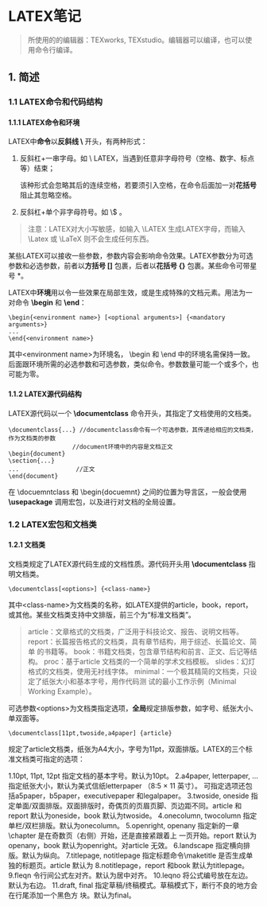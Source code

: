 # LATEX笔记


> 所使用的的编辑器：TEXworks, TEXstudio。编辑器可以编译，也可以使用命令行编译。

## 1. 简述

### 1.1 LATEX命令和代码结构

#### 1.1.1 LATEX命令和环境

LATEX中**命令**以**反斜线 \\** 开头，有两种形式：

1. 反斜杠+一串字母。如 \ LATEX，当遇到任意非字母符号（空格、数字、标点等）结束；

   该种形式会忽略其后的连续空格，若要须引入空格，在命令后面加一对**花括号**阻止其忽略空格。

2. 反斜杠+单个非字母符号。如 \\$ 。

> 注意：LATEX对大小写敏感，如输入 \\LATEX 生成LATEX字母，而输入 \\Latex 或 \\LaTeX 则不会生成任何东西。

某些LATEX可以接收一些参数，参数内容会影响命令效果。LATEX参数分为可选参数和必选参数，前者以**方括号 []** 包裹，后者以**花括号 {}** 包裹。某些命令可带星号 *。

LATEX中**环境**用以令一些效果在局部生效，或是生成特殊的文档元素。用法为一对命令 **\\begin** 和 **\\end**：

```
\begin{<environment name>} [<optional arguments>] {<mandatory arguments>}
...
\end{<environment name>}
```

其中\<environment name>为环境名， \begin 和 \end 中的环境名需保持一致。后面跟环境所需的必选参数和可选参数，类似命令。参数数量可能一个或多个，也可能为零。

#### 1.1.2 LATEX源代码结构

LATEX源代码以一个 **\documentclass** 命令开头，其指定了文档使用的文档类。

```
\documentclass{...} //documentclass命令有一个可选参数，其传递给相应的文档类，作为文档类的参数
				  //document环境中的内容是文档正文
\begin{document}
\section{...}
...                //正文
\end{document}
```

在 \docuemntclass 和 \begin{docuemnt} 之间的位置为导言区，一般会使用 **\usepackage** 调用宏包，以及进行对文档的全局设置。

### 1.2 LATEX宏包和文档类

#### 1.2.1 文档类

文档类规定了LATEX源代码生成的文档性质。源代码开头用 **\documentclass** 指明文档类。

```
\documentclass[<options>] {<class-name>}
```

其中\<class-name>为文档类的名称，如LATEX提供的article，book，report，或其他。某些文档类支持中文排版，前三个为“标准文档类”。

> article：文章格式的文档类，广泛用于科技论文、报告、说明文档等。
> report：长篇报告格式的文档类，具有章节结构，用于综述、长篇论文、简单
> 的书籍等。
> book：书籍文档类，包含章节结构和前言、正文、后记等结构。
> proc：基于article 文档类的一个简单的学术文档模板。
> slides：幻灯格式的文档类，使用无衬线字体。
> minimal：一个极其精简的文档类，只设定了纸张大小和基本字号，用作代码测
> 试的最小工作示例（Minimal Working Example）。

可选参数\<options>为文档类指定选项，**全局**规定排版参数，如字号、纸张大小、单双面等。

```
\documentclass[11pt,twoside,a4paper] {article}
```

规定了article文档类，纸张为A4大小，字号为11pt，双面排版。LATEX的三个标准文档类可指定的选项：

1.10pt, 11pt, 12pt 指定文档的基本字号。默认为10pt。
2.a4paper, letterpaper, … 指定纸张大小，默认为美式信纸letterpaper （8:5 × 11 英寸）。
可指定选项还包括a5paper，b5paper，executivepaper 和legalpaper。
3.twoside, oneside 指定单面/双面排版。双面排版时，奇偶页的页眉页脚、页边距不同。article
和report 默认为oneside，book 默认为twoside。
4.onecolumn, twocolumn 指定单栏/双栏排版。默认为onecolumn。
5.openright, openany 指定新的一章\chapter 是在奇数页（右侧）开始，还是直接紧跟着上
一页开始。report 默认为openany，book 默认为openright。对article 无效。
6.landscape 指定横向排版。默认为纵向。
7.titlepage, notitlepage 指定标题命令\maketitle 是否生成单独的标题页。article 默认为
8.notitlepage，report 和book 默认为titlepage。
9.fleqn 令行间公式左对齐。默认为居中对齐。
10.leqno 将公式编号放在左边。默认为右边。
11.draft, final 指定草稿/终稿模式。草稿模式下，断行不良的地方会在行尾添加一个黑色方
块。默认为final。
